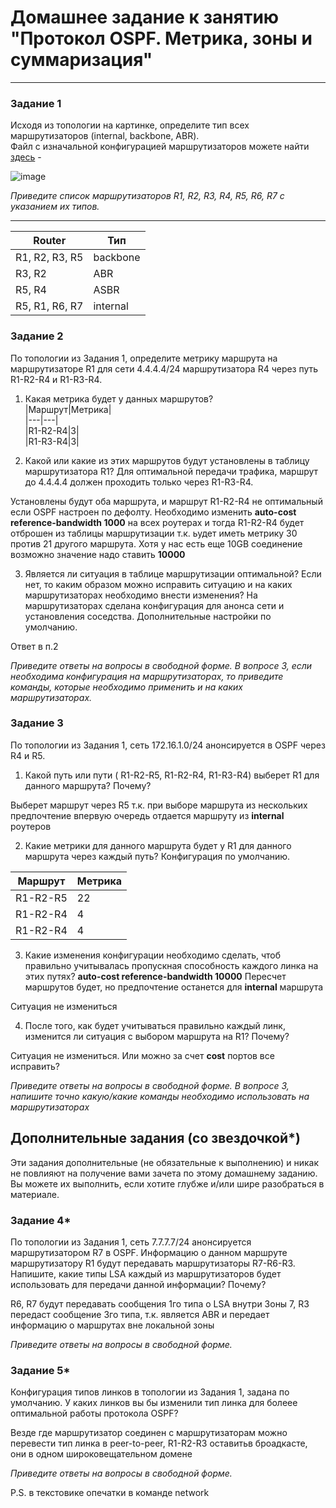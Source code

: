 # Домашнее задание к занятию "Протокол OSPF. Метрика, зоны и суммаризация"
------


### Задание 1

Исходя из топологии на картинке, определите тип всех маршрутизаторов (internal, backbone, ABR).  
Файл с изначальной конфигурацией маршрутизаторов можете найти [здесь]( https://github.com/netology-code/drut-homeworks/blob/main/4-03/homework_4_3_routers_config.txt ) - 

![image](https://user-images.githubusercontent.com/51816695/151556518-a92a6a1c-286d-439e-8388-de17db425199.png)


*Приведите список маршрутизаторов R1, R2, R3, R4, R5, R6, R7 c указанием их типов.*

---

   
|Router|Тип|
|---|---|
|R1, R2, R3, R5|backbone|
|R3, R2|ABR|
|R5, R4|ASBR|
|R5, R1, R6, R7|internal|



### Задание 2

По топологии из Задания 1, определите метрику маршрута на маршрутизаторе R1 для сети 4.4.4.4/24 маршрутизатора R4 через путь R1-R2-R4 и R1-R3-R4. 

1) Какая метрика будет у данных маршрутов?   
|Маршрут|Метрика|  
|---|---|   
|R1-R2-R4|3|  
|R1-R3-R4|3|  

2) Какой или какие из этих маршрутов будут установлены в таблицу маршрутизатора R1? 
Для оптимальной передачи трафика, маршрут до 4.4.4.4 должен проходить только через R1-R3-R4. 

Установлены будут оба маршрута, и маршрут R1-R2-R4 не оптимальный если OSPF настроен по дефолту. Необходимо изменить **auto-cost reference-bandwidth 1000** на всех роутерах и тогда R1-R2-R4 будет отброшен из таблицы маршрутизации т.к. ьудет иметь метрику 30 против 21 другого маршрута. Хотя у нас есть еще 10GB соединение возможно значение надо ставить **10000**

3) Является ли ситуация в таблице маршрутизации оптимальной? Если нет, то каким образом можно исправить ситуацию и на каких маршрутизаторах необходимо внести изменения?
На маршрутизаторах сделана конфигурация для анонса сети и установления соседства. Дополнительные настройки по умолчанию.

Ответ в п.2

*Приведите ответы на вопросы в свободной форме. В вопросе 3, если необходима конфигурация на маршрутизаторах, то приведите команды, которые необходимо применить и на каких маршрутизаторах.*

### Задание 3 

По топологии из Задания 1, сеть 172.16.1.0/24 анонсируется в OSPF через R4 и R5. 
1) Какой путь или пути ( R1-R2-R5, R1-R2-R4, R1-R3-R4)  выберет R1 для данного маршрута? Почему?

Выберет маршрут через R5 т.к. при выборе маршрута из нескольких предпочтение впервую очередь отдается маршруту из **internal** роутеров

2) Какие метрики для данного маршрута будет у R1 для данного маршрута через каждый путь? Конфигурация по умолчанию.

|Маршрут|Метрика|
|---|---|
|R1-R2-R5|22
|R1-R2-R4|4
|R1-R2-R4|4

3) Какие изменения конфигурации необходимо сделать, чтоб правильно учитывалась пропускная способность каждого линка на этих путях? 
**auto-cost reference-bandwidth 10000**
Пересчет маршрутов будет, но предпочтение останется для **internal** маршрута

Ситуация не измениться

4) После того, как будет учитываться правильно каждый линк, изменится ли ситуация с выбором маршрута на R1? Почему?

Ситуация не измениться. Или можно за счет **cost** портов все исправить? 

*Приведите ответы на вопросы в свободной форме. В вопросе 3, напишите точно какую/какие команды необходимо использовать на маршрутизаторах*

## Дополнительные задания (со звездочкой*)

Эти задания дополнительные (не обязательные к выполнению) и никак не повлияют на получение вами зачета по этому домашнему заданию. Вы можете их выполнить, если хотите глубже и/или шире разобраться в материале.

### Задание 4*

По топологии из Задания 1, сеть 7.7.7.7/24 анонсируется маршрутизатором R7 в OSPF. Информацию о данном маршруте маршрутизатору R1 будут передавать маршрутизаторы R7-R6-R3.
Напишите, какие типы LSA каждый из маршрутизаторов будет использовать для передачи данной информации? Почему?

R6, R7 будут передавать сообщения 1го типа о LSA внутри Зоны 7, R3 передаст сообщение 3го типа, т.к. является ABR и передает информацию о маршрутах вне локальной зоны

*Приведите ответы на вопросы в свободной форме.*

### Задание 5*

Конфигурация типов линков в топологии из Задания 1, задана по умолчанию. У каких линков вы бы изменили тип линка для болеее оптимальной работы протокола OSPF? 

Везде где маршрутизатор соединен с маршрутизаторам можно перевести тип линка в peer-to-peer, R1-R2-R3 оставитьв броадкасте, они в одном широковещательном домене

*Приведите ответы на вопросы в свободной форме.*

P.S. в текстовике опечатки в команде network 
